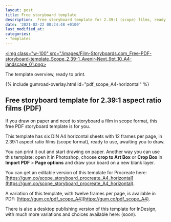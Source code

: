 ```yaml
---
layout: post
title: Free storyboard template 
description:  Free storyboard template for 2.39:1 (scope) films, ready to print PDF file.
date: '2021-02-22 00:24:48 +0100'
last_modified_at:
categories:
- Templates
---
```

<a href="https://gum.co/pdf_scope_A4-horizontal" class="no-underline pv2 grow db"><img class="w-100" src="/images/Film-Storyboards.com_Free-PDF-storyboard-template_Scope_2.39-1_Avenir-Next_9pt_10_A4-landscape_01.png></a>
<figcaption>The template overview, ready to print.</figcaption>

{% include gumroad-overlay.html id="pdf_scope_A4-horizontal" %}

## Free storyboard template for 2.39:1 aspect ratio films (PDF)
If you draw on paper and need to storyboard a film in scope format, this free PDF storyboard template is for you.

This template has six DIN A4 horizontal sheets with 12 frames per page, in 2.39:1 aspect ratio films (scope format), ready to use, awaiting you to draw.

You can print it out and start drawing on paper. Another way you can use this template: open it in Photoshop, choose **crop to Art Box** or **Crop Box** in **Import PDF** > **Page options** and draw your board on a new blank layer.

You can get an editable version of this template for Procreate here: [https://gum.co/scope_storyboard_procreate_A4_horizontal](https://gum.co/scope_storyboard_procreate_A4_horizontal).

A variation of this template, with twelve frames per page, is available in PDF: [https://gum.co/pdf_scope_A4](https://gum.co/pdf_scope_A4).

There is also a desktop publishing version of this template for InDesign, with much more variations and choices available here: (soon).